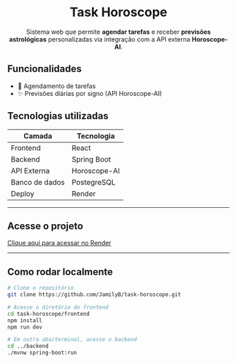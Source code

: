 <div align="center">

# Task Horoscope

Sistema web que permite **agendar tarefas** e receber **previsões astrológicas** personalizadas via integração com a API externa **Horoscope-AI**.

</div>

##  Funcionalidades

- 📅 Agendamento de tarefas
- ✨ Previsões diárias por signo (API Horoscope-AI)


## Tecnologias utilizadas

| Camada          | Tecnologia   |
|-----------------|--------------|
| Frontend        | React        |
| Backend         | Spring Boot  |
| API Externa     | Horoscope-AI |
| Banco de dados  | PostegreSQL  |
| Deploy          | Render       |

---

## Acesse o projeto

[Clique aqui para acessar no Render](https://system-task-horoscope-frontend.onrender.com/)

---

## Como rodar localmente

```bash
# Clone o repositório
git clone https://github.com/JamilyB/task-horoscope.git

# Acesse o diretório do frontend
cd task-horoscope/frontend
npm install
npm run dev

# Em outra aba/terminal, acesse o backend
cd ../backend
./mvnw spring-boot:run
